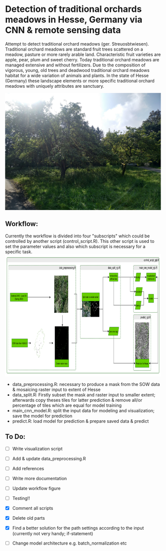 # Detection of traditional orchards meadows in Hesse, Germany via CNN & remote sensing data
Attempt to detect traditional orchard meadows (ger. Streuosbtwiesen). Traditional orchard meadows are standard fruit trees scattered on a meadow, pasture or more rarely arable land. Characteristic fruit varieties are apple, pear, plum and sweet cherry. Today traditional orchard meadows are managed extensive and without fertilizers. Due to the composition of vigorous, young, old trees and deadwood traditional orchard meadows habitat for a wide variation of animals and plants. In the state of Hesse (Germany) these landscape elements or more specific traditional orchard meadows with uniquely attributes are sanctuary. 

![Example images](https://github.com/jp-hecht/detect-streuobstwiesen/blob/main/img_out/IMG_20210918_121159.jpg?raw=true)

## Workflow:
Currently the workflow is divided into four "subscripts" which could be controlled by another script (control_script.R). This other script is used to set the parameter values and also which subscript is necessary for a specific task.
<img src="/img_out/workflow.png" width="924" height="394" />
- data_preprocessing.R: necessary to produce a mask from the SOW data & mosaicing raster input to extent of Hesse
- data_split.R: Firstly subset the mask and raster input to smaller extent; afterwards copy theses tiles for latter prediction & remove all/or percentage of tiles which are equal for model training
- main_cnn_model.R: split the input data for modeling and visualization; save the model for prediction
- predict.R: load model for prediction & prepare saved data & predict

## To Do:
- [ ] Write visualization script 
- [ ] Add & update data_preprocessing.R
- [ ] Add references
- [ ] Write more documentation
- [ ] Update workflow figure
- [ ] Testing!!
- [X] Comment all scripts
- [X] Delete old parts
- [X] Find a better solution for the path settings according to the input (currently not very handy; if-statement)
- [ ] Change model architecture e.g. batch_normalization etc

